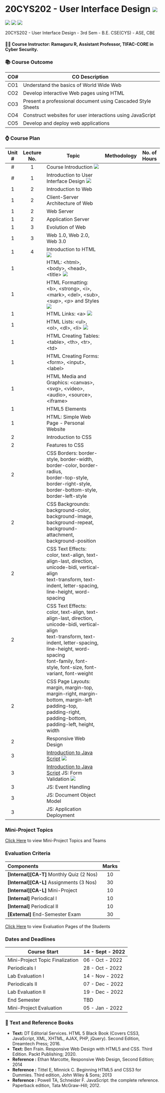 # 20CYS202 - User Interface Design ![](https://img.shields.io/badge/-Live-brightgreen)
![](https://img.shields.io/badge/Batch-21CYS-lightgreen) ![](https://img.shields.io/badge/UG-blue) ![](https://img.shields.io/badge/Subject-UID-blue)

20CYS202  - User Interface Design - 3rd Sem - B.E. CSE(CYS) - ASE, CBE

#### :teacher: Course Instructor:  Ramaguru R, Assistant Professor, TIFAC-CORE in Cyber Security.

### :books: Course Outcome

| CO#  | CO Description |
|------|----------------|
| CO1 | Understand the basics of World Wide Web |
| CO2 | Develop interactive Web pages using HTML |
| CO3 | Present a professional document using Cascaded Style Sheets |
| CO4 | Construct websites for user interactions using JavaScript |
| CO5 | Develop and deploy web applications | 

### :watch: Course Plan 

| Unit # | Lecture No. | Topic | Methodology | No. of Hours |
|:------:|:-----------:|-------|-------------|:------------:|
| # | 1 | Course Introduction ![](https://img.shields.io/badge/-Completed-brightgreen) | | |
| # | 1 | Introduction to User Interface Design ![](https://img.shields.io/badge/-Completed-brightgreen) | | |
| 1 | 2 | Introduction to Web | | |
| 1 | 2 | Client-Server Architecture of Web | | |
| 1 | 2| Web Server | | |
| 1 | 2 | Application Server | | |
| 1 | 3 | Evolution of Web | | |
| 1 | 3 | Web 1.0, Web 2.0, Web 3.0 | | |
| 1 | 4 | Introduction to HTML ![](https://img.shields.io/badge/-Completed-brightgreen) | | |
| 1 | | HTML: \<html\>, \<body\>, \<head\>, \<title\> ![](https://img.shields.io/badge/-Completed-brightgreen) | | |
| 1 | | HTML Formatting: \<b\>, \<strong\>, \<i\>, \<mark\>, \<del\>, \<sub\>, \<sup\>, \<p\> and Styles  ![](https://img.shields.io/badge/-Completed-brightgreen) | | |
| 1 | | HTML Links: \<a\> ![](https://img.shields.io/badge/-Completed-brightgreen) | | |
| 1 | | HTML Lists: \<ul\>, \<ol\>, \<dl\>, \<li\> ![](https://img.shields.io/badge/-Completed-brightgreen) | | |
| 1 | | HTML Creating Tables: \<table\>, \<th\>, \<tr\>, \<td\> | | |
| 1 | | HTML Creating Forms: \<form\>, \<input\>, \<label\> | | |
| 1 | | HTML Media and Graphics: \<canvas\>, \<svg\>, \<video\>, \<audio\>, \<source\>, \<iframe\> | | |
| 1 | | HTML5 Elements | | |
| 1 | | HTML: Simple Web Page - Personal Website | | |
| 2 | | Introduction to CSS | | |
| 2 | | Features to CSS | | |
| 2 | | CSS Borders: border-style, border-width, border-color, border-radius, <br/> border-top-style, border-right-style, border-bottom-style, border-left-style | | |
| 2 | | CSS Backgrounds: background-color, background-image, background-repeat, background-attachment, background-position | | |
| 2 | | CSS Text Effects: color, text-align, text-align-last, direction, unicode-bidi, vertical-align <br/> text-transform, text-indent, letter-spacing, line-height, word-spacing <br/> | | |
| 2 | | CSS Text Effects: color, text-align, text-align-last, direction, unicode-bidi, vertical-align <br/> text-transform, text-indent, letter-spacing, line-height, word-spacing <br/> font-family, font-style, font-size, font-variant, font-weight | | |
| 2 | | CSS Page Layouts: margin, margin-top, margin-right, margin-bottom, margin-left <br/> padding-top, padding-right, padding-bottom, padding-left, height, width | | |
| 2 | | Responsive Web Design | | |
| 3 | | [Introduction to Java Script](Examples/Scripts) ![](https://img.shields.io/badge/-Completed-brightgreen) | | |
| 3 | | [Introduction to Java Script](Examples/Scripts) JS: Form Validation ![](https://img.shields.io/badge/-Completed-brightgreen) | | |
| 3 | | JS: Event Handling | | |
| 3 | | JS: Document Object Model | | |
| 3 | | JS: Application Deployment | | |

### Mini-Project Topics

[Click Here](Mini-Project) to view Mini-Project Topics and Teams

### Evaluation Criteria

| Components | Marks |
|:----------|:-----:|
| **[Internal][CA-T]** Monthly Quiz (2 Nos) | 10 |
| **[Internal][CA-L]** Assignments (3 Nos) | 30 |
| **[Internal][CA-L]** Mini-Project | 10 |
| **[Internal]** Periodical I | 10 |
| **[Internal]** Periodical II | 10 |
| **[External]** End-Semester Exam | 30 |

[Click Here](Evaluation_Pages) to view Evaluation Pages of the Students

### Dates and Deadlines

| Course Start | 14 - Sept - 2022 |
|--------------|-----------------|
| Mini-Project Topic Finalization | 06 - Oct - 2022 |
| Periodicals I | 28 - Oct - 2022 |
| Lab Evaluation I | 14 - Nov - 2022 |
| Periodicals II | 07 - Dec - 2022  |
| Lab Evaluation II | 19 - Dec - 2022 |
| End Semester | TBD |
| Mini-Project Evaluation | 05 - Jan - 2022 |

### :green_book: Text and Reference Books
 - **Text:** DT Editorial Services. HTML 5 Black Book (Covers CSS3, JavaScript, XML, XHTML, AJAX, PHP, jQuery). Second Edition, Dreamtech Press; 2016.
 - **Text:** Ben Frain. Responsive Web Design with HTML5 and CSS. Third Edition. Packt Publishing; 2020.
 - **Reference :** Ethan Marcotte, Responsive Web Design, Second Edition; 2014
 - **Reference :** Tittel E, Minnick C. Beginning HTML5 and CSS3 for Dummies. Third edition, John Wiley & Sons; 2013
 - **Reference :** Powell TA, Schneider F. JavaScript: the complete reference. Paperback edition, Tata McGraw-Hill; 2012.
